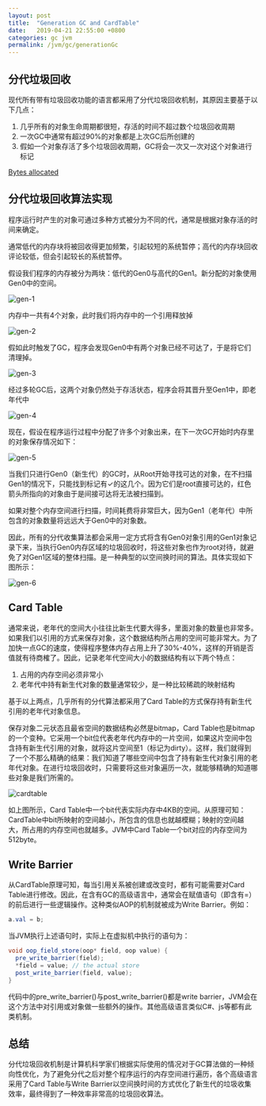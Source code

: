 ```yaml
---
layout: post
title:  "Generation GC and CardTable"
date:   2019-04-21 22:55:00 +0800
categories: gc jvm
permalink: /jvm/gc/generationGc
---
```


## 分代垃圾回收
现代所有带有垃圾回收功能的语言都采用了分代垃圾回收机制，其原因主要基于以下几点：

 1. 几乎所有的对象生命周期都很短，存活的时间不超过数个垃圾回收周期
 2. 一次GC中通常有超过90%的对象都是上次GC后所创建的
 3. 假如一个对象存活了多个垃圾回收周期，GC将会一次又一次对这个对象进行标记

[Bytes allocated](../../resources/img/generation-gc-base.png)

## 分代垃圾回收算法实现
程序运行时产生的对象可通过多种方式被分为不同的代，通常是根据对象存活的时间来确定。

通常低代的内存块将被回收得更加频繁，引起较短的系统暂停；高代的内存块回收评论较低，但会引起较长的系统暂停。

假设我们程序的内存被分为两块：低代的Gen0与高代的Gen1。新分配的对象使用Gen0中的空间。

![gen-1](../../resources/img/gen-1.png)

内存中一共有4个对象，此时我们将内存中的一个引用释放掉

![gen-2](../../resources/img/gen-2.png)

假如此时触发了GC，程序会发现Gen0中有两个对象已经不可达了，于是将它们清理掉。

![gen-3](../../resources/img/gen-3.png)

经过多轮GC后，这两个对象仍然处于存活状态，程序会将其晋升至Gen1中，即老年代中

![gen-4](../../resources/img/gen-4.png)

现在，假设在程序运行过程中分配了许多个对象出来，在下一次GC开始时内存里的对象保存情况如下：

![gen-5](../../resources/img/gen-5.png)

当我们只进行Gen0（新生代）的GC时，从Root开始寻找可达的对象，在不扫描Gen1的情况下，只能找到标记有✓的这几个。因为它们是root直接可达的，红色箭头所指向的对象由于是间接可达将无法被扫描到。

如果对整个内存空间进行扫描，时间耗费将非常巨大，因为Gen1（老年代）中所包含的对象数量将远远大于Gen0中的对象数。

因此，所有的分代收集算法都会采用一定方式将含有Gen0对象引用的Gen1对象记录下来，当执行Gen0内存区域的垃圾回收时，将这些对象也作为root对待，就避免了对Gen1区域的整体扫描。是一种典型的以空间换时间的算法。具体实现如下图所示：

![gen-6](../../resources/img/gen-6.png)

## Card Table
通常来说，老年代的空间大小往往比新生代要大得多，里面对象的数量也非常多。如果我们以引用的方式来保存对象，这个数据结构所占用的空间可能非常大。为了加快一点GC的速度，使得程序整体内存占用上升了30%-40%，这样的开销是否值就有待商榷了。因此，记录老年代空间大小的数据结构有以下两个特点：

 1. 占用的内存空间必须非常小
 2. 老年代中持有新生代对象的数量通常较少，是一种比较稀疏的映射结构

基于以上两点，几乎所有的分代算法都采用了Card Table的方式保存持有新生代引用的老年代对象信息。

保存对象二元状态且最省空间的数据结构必然是bitmap，Card Table也是bitmap的一个变种。它采用一个bit位代表老年代内存中的一片空间，如果这片空间中包含持有新生代引用的对象，就将这片空间至1（标记为dirty）。这样，我们就得到了一个不那么精确的结果：我们知道了哪些空间中包含了持有新生代对象引用的老年代对象。在进行垃圾回收时，只需要将这些对象遍历一次，就能够精确的知道哪些对象是我们所需的。

![cardtable](../../resources/img/cardtable.png)

如上图所示，Card Table中一个bit代表实际内存中4KB的空间。从原理可知：CardTable中bit所映射的空间越小，所包含的信息也就越模糊；映射的空间越大，所占用的内存空间也就越多。JVM中Card Table一个bit对应的内存空间为512byte。

## Write Barrier
从CardTable原理可知，每当引用关系被创建或改变时，都有可能需要对Card Table进行修改。因此，在含有GC的高级语言中，通常会在赋值语句（即含有=）的前后进行一些逻辑操作。这种类似AOP的机制就被成为Write Barrier。例如：

``` java
a.val = b;
```

当JVM执行上述语句时，实际上在虚拟机中执行的语句为：

``` java
void oop_field_store(oop* field, oop value) { 
  pre_write_barrier(field); 
  *field = value; // the actual store 
  post_write_barrier(field, value); 
}
```

代码中的pre_write_barrier()与post_write_barrier()都是write barrier，JVM会在这个方法中对引用或对象做一些额外的操作。其他高级语言类似C#、js等都有此类机制。

## 总结
分代垃圾回收机制是计算机科学家们根据实际使用的情况对于GC算法做的一种倾向性优化，为了避免分代之后对整个程序运行的内存空间进行遍历，各个高级语言采用了Card Table与Write Barrier以空间换时间的方式优化了新生代的垃圾收集效率，最终得到了一种效率非常高的垃圾回收算法。